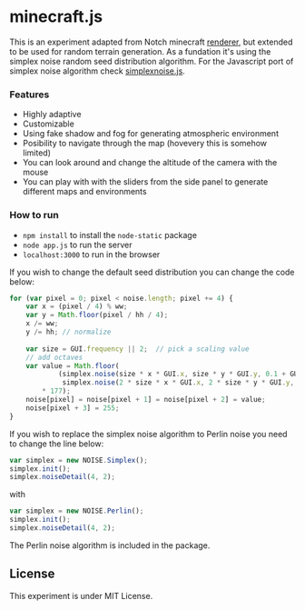 # minecraft.js

This is an experiment adapted from Notch minecraft <a href="http://jsfiddle.net/uzmpu/">renderer</a>, but extended to be used for random terrain generation. As a fundation it's using the simplex noise random seed distribution algorithm. For the Javascript port of simplex noise algorithm check <a href="https://github.com/esimov/minecraft.js">simplexnoise.js</a>.

### Features
- Highly adaptive
- Customizable
- Using fake shadow and fog for generating atmospheric environment
- Posibility to navigate through the map (hovevery this is somehow limited)
- You can look around and change the altitude of the camera with the mouse
- You can play with with the sliders from the side panel to generate different maps and environments

### How to run
- `npm install` to install the `node-static` package
- `node app.js` to run the server
- `localhost:3000` to run in the browser

If you wish to change the default seed distribution you can change the code below:

```javascript
for (var pixel = 0; pixel < noise.length; pixel += 4) {
    var x = (pixel / 4) % ww;
    var y = Math.floor(pixel / hh / 4);
    x /= ww;
    y /= hh; // normalize
    
    var size = GUI.frequency || 2;  // pick a scaling value
    // add octaves
    var value = Math.floor(
            (simplex.noise(size * x * GUI.x, size * y * GUI.y, 0.1 + GUI.z) +
             simplex.noise(2 * size * x * GUI.x, 2 * size * y * GUI.y, 0.1 + GUI.z) * 0.5)
        * 177);        
    noise[pixel] = noise[pixel + 1] = noise[pixel + 2] = value;
    noise[pixel + 3] = 255;
}
```

If you wish to replace the simplex noise algorithm to Perlin noise you need to change the line below:
```javascript
var simplex = new NOISE.Simplex();
simplex.init();
simplex.noiseDetail(4, 2);
``` 
with 

```javascript
var simplex = new NOISE.Perlin();
simplex.init();
simplex.noiseDetail(4, 2);
```
The Perlin noise algorithm is included in the package.

## License
This experiment is under MIT License.

